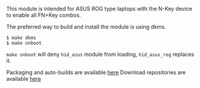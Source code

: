 This module is intended for ASUS ROG type laptops with the N-Key device to enable all FN+Key combos.

The preferred way to build and install the module is using dkms.

```
$ make dkms
$ make onboot
```

`make onboot` will deny `hid_asus` module from loading, `hid_asus_rog` replaces it.

Packaging and auto-builds are available [here](https://build.opensuse.org/package/show/home:luke_nukem:asus/hid-asus)
Download repositories are available [here](https://download.opensuse.org/repositories/home:/luke_nukem:/asus/)
